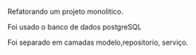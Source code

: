 Refatorando um projeto monolitico.

Foi usado o banco de dados postgreSQL

Foi separado em camadas modelo,repositorio, serviço.
